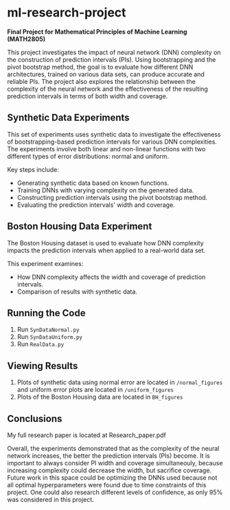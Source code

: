 # ml-research-project
**Final Project for Mathematical Principles of Machine Learning (MATH2805)**

This project investigates the impact of neural network (DNN) complexity on the construction of prediction intervals (PIs). Using bootstrapping and the pivot bootstrap method, the goal is to evaluate how different DNN architectures, trained on various data sets, can produce accurate and reliable PIs. The project also explores the relationship between the complexity of the neural network and the effectiveness of the resulting prediction intervals in terms of both width and coverage.

## Synthetic Data Experiments
This set of experiments uses synthetic data to investigate the effectiveness of bootstrapping-based prediction intervals for various DNN complexities. The experiments involve both linear and non-linear functions with two different types of error distributions: normal and uniform.

Key steps include:
- Generating synthetic data based on known functions.
- Training DNNs with varying complexity on the generated data.
- Constructing prediction intervals using the pivot bootstrap method.
- Evaluating the prediction intervals' width and coverage.

## Boston Housing Data Experiment
The Boston Housing dataset is used to evaluate how DNN complexity impacts the prediction intervals when applied to a real-world data set.

This experiment examines:
- How DNN complexity affects the width and coverage of prediction intervals.
- Comparison of results with synthetic data.

## Running the Code

1. Run `SynDataNormal.py`
2. Run `SynDataUniform.py`
3. Run `RealData.py`

## Viewing Results

1. Plots of synthetic data using normal error are located in `/normal_figures` and uniform error plots are located in `/uniform_figures`
2. Plots of the Boston Housing data are located in `BH_figures`

## Conclusions

My full research paper is located at Research_paper.pdf

Overall, the experiments demonstrated that as the complexity of the neural network increases, the better the prediction intervals (PIs) become. It is important to always consider PI width and coverage simultaneouly, because increasing complexity could decrease the width, but sacrifice coverage. Future work in this space could be optimizing the DNNs used because not all optimal hyperparameters were found due to time constraints of this project. One could also research different levels of confidence, as only 95% was considered in this project.

